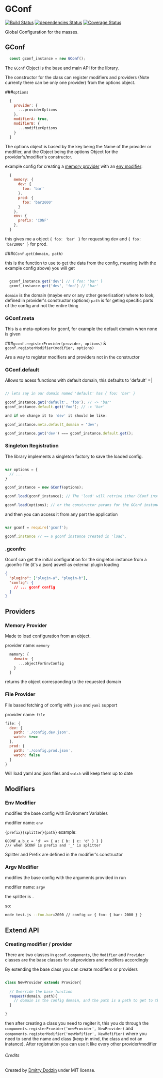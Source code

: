 
# GConf

[![Build Status](https://travis-ci.org/DmitryDodzin/gconf.svg?branch=master)](https://travis-ci.org/DmitryDodzin/gconf) [![dependencies Status](https://david-dm.org/DmitryDodzin/gconf/status.svg)](https://david-dm.org/DmitryDodzin/gconf) [![Coverage Status](https://coveralls.io/repos/github/DmitryDodzin/gconf/badge.svg?branch=master)](https://coveralls.io/github/DmitryDodzin/gconf?branch=master)

Global Configuration for the masses.

## GConf

```javascript
  const gconf_instance = new GConf();
```

The ```GConf``` Object is the base and main API for the library.

The constructor for the class can register modifiers and providers (Note currenty there can be only one provider) from the options object.

###```options```

```javascript
  {
    provider: {
      ...providerOptions
    },
    modifierA: true,
    modifierB: {
      ...modifierOptions
    }
  }
```

The options object is based by the key being the Name of the provider or modifier, and the Object being the options Object for the provider's/modifier's constructor.

example config for creating a [memory provider](#memory-provider) with an [env modifier](#env-modifier):
```javascript
  {
    memory: {
      dev: {
        foo: 'bar'
      },
      prod: {
        foo: 'bar2000'
      }
    },
    env: {
      prefix: 'CONF'
    },
  }
```

this gives me a object ``` { foo: 'bar' } ``` for requesting dev and  ``` { foo: 'bar2000' } ``` for prod.

###``` GConf.get(domain, path) ```

this is the function to use to get the data from the config, meaning (with the example config above) you will get 

```javascript

  gconf_instance.get('dev') // { foo: 'bar' }
  gconf_instance.get('dev', 'foo') // 'bar'

```

```domain``` is the domain (maybe env or any other generlisation) where to look, defined in provider's constructor (options)
```path``` is for geting specific parts of the config and not the entire thing

### GConf.meta

This is a meta-options for gconf, for example the default domain when none is given

###``` gconf.registerProvider(provider, options) ``` & ``` gconf.registerModifier(modifier, options) ```

Are a way to register modifiers and providers not in the constructor

### GConf.default

Allows to acess functions with default domain, this defaults to 'default' =|

```javascript

// lets say in our domain named 'default' has { foo: 'bar' }

gconf_instance.get('default', 'foo'); // -> 'bar'
gconf_instance.default.get('foo'); // -> 'bar'

and if we change it to 'dev' it should be like:

gconf_instance.meta.default_domain = 'dev';

gconf_instance.get('dev') === gconf_instance.default.get();

```

### Singleton Registration

The library implements a singleton factory to save the loaded config.

```javascript

var options = {
  // ...
}

gconf_instance = new GConf(options);

gconf.load(gconf_instance); // The 'load' will retrive ither GConf instance

gconf.load(options); // or the constructor params for the GConf instance

```

and then you can access it from any part the application

```javascript

var gconf = require('gconf');

gconf.instance // == a gconf instance created in 'load'.

```

### .gconfrc

Gconf can get the initial configuration for the singleton instance from a .gconfrc file (it's a json) aswell as external plugin loading

```json
{
  "plugins": ["plugin-a", "plugin-b"],
  "config": {
    // ... gconf config
  }
}

```

## Providers

### Memory Provider

Made to load configuration from an object.

provider name: ``` memory ```

```javascript
  memory: {
    domain: {
      ...objectForEnvConfig
    }
  }
```

returns the object corresponding to the requested domain 


### File Provider
File based fetching of config with ```json``` and ```yaml``` support

provider name: ``` file ```

```javascript
file: {
  dev: {
    path: './config.dev.json',
    watch: true
  },
  prod: {
    path: './config.prod.json',
    watch: false
  }
}
```

Will load yaml and json files and ```watch``` will keep them up to date


## Modifiers

### Env Modifier

modifies the base config with Enviroment Variables

modifier name: ``` env ```

``` {prefix}{splitter}{path} ```
example:

``` 
GCONF_a_b_c = 'd' => { a: { b: { c: 'd' } } } 
/// when GCONF is prefix and '_' is splitter
```

Splitter and Prefix are defined in the modifier's constructor

### Argv Modifier

modifies the base config with the arguments provided in run

modifier name: ``` argv ```

the splitter is ```.```

so:
```bash
node test.js --foo.bar=2000 // config => { foo: { bar: 2000 } }
```

## Extend API

### Creating modifier / provider

There are two classes in ``` gconf.components ```, the ``` Modifier ``` and ``` Provider ``` classes are the base classes for all providers and modifiers accordingly

By extending the base class you can create modifiers or providers

```javascript

class NewProvider extends Provider{
  
  // Override the base function
  request(domain, path){
    // domain is the config domain, and the path is a path to get to the specified value, both are optional
  }

}

```

then after creating a class you need to regiter it, this you do through the ``` components.registerProvider('newProvider', NewProvider) ``` and ``` components.registerModifier('newMofifier', NewMofifier) ``` where you need to send the name and class (keep in mind, the class and not an instance). After registration you can use it like every other provider/modifier



###### Credits

Created by [Dmitry Dodzin](http://github.com/DmitryDodzin) under MIT license.
